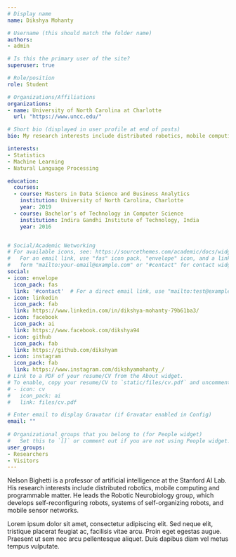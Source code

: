 ```yaml
---
# Display name
name: Dikshya Mohanty

# Username (this should match the folder name)
authors:
- admin

# Is this the primary user of the site?
superuser: true

# Role/position
role: Student

# Organizations/Affiliations
organizations:
- name: University of North Carolina at Charlotte
  url: "https://www.uncc.edu/"

# Short bio (displayed in user profile at end of posts)
bio: My research interests include distributed robotics, mobile computing and programmable matter.

interests:
- Statistics
- Machine Learning
- Natural Language Processing

education:
  courses:
  - course: Masters in Data Science and Business Analytics
    institution: University of North Carolina, Charlotte
    year: 2019
  - course: Bachelor’s of Technology in Computer Science
    institution: Indira Gandhi Institute of Technology, India
    year: 2016


# Social/Academic Networking
# For available icons, see: https://sourcethemes.com/academic/docs/widgets/#icons
#   For an email link, use "fas" icon pack, "envelope" icon, and a link in the
#   form "mailto:your-email@example.com" or "#contact" for contact widget.
social:
- icon: envelope
  icon_pack: fas
  link: '#contact'  # For a direct email link, use "mailto:test@example.org".
- icon: linkedin
  icon_pack: fab
  link: https://www.linkedin.com/in/dikshya-mohanty-79b61ba3/
- icon: facebook
  icon_pack: ai
  link: https://www.facebook.com/dikshya94
- icon: github
  icon_pack: fab
  link: https://github.com/dikshyam
- icon: instagram
  icon_pack: fab
  link: https://www.instagram.com/dikshyamohanty_/
# Link to a PDF of your resume/CV from the About widget.
# To enable, copy your resume/CV to `static/files/cv.pdf` and uncomment the lines below.  
# - icon: cv
#   icon_pack: ai
#   link: files/cv.pdf

# Enter email to display Gravatar (if Gravatar enabled in Config)
email: ""
  
# Organizational groups that you belong to (for People widget)
#   Set this to `[]` or comment out if you are not using People widget.  
user_groups:
- Researchers
- Visitors
---
```


Nelson Bighetti is a professor of artificial intelligence at the Stanford AI Lab. His research interests include distributed robotics, mobile computing and programmable matter. He leads the Robotic Neurobiology group, which develops self-reconfiguring robots, systems of self-organizing robots, and mobile sensor networks.

Lorem ipsum dolor sit amet, consectetur adipiscing elit. Sed neque elit, tristique placerat feugiat ac, facilisis vitae arcu. Proin eget egestas augue. Praesent ut sem nec arcu pellentesque aliquet. Duis dapibus diam vel metus tempus vulputate. 
